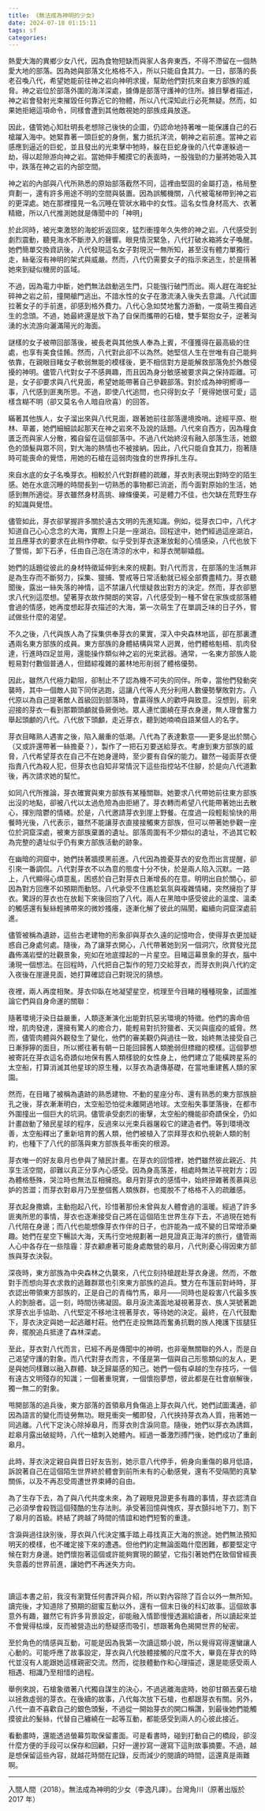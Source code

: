 ```yaml
---
title: 《無法成為神明的少女》
date: 2024-07-18 01:15:11
tags: sf
categories:
---
```

熱愛大海的異鄉少女八代，因為食物短缺而與家人各奔東西，不得不滯留在一個熱愛大地的部落。因為她與部落文化格格不入，所以只能自食其力。一日，部落的長老召喚八代，希望她能前往神之岩向神明求援，幫助他們對抗來自東方部族的威脅。神之岩位於部落外圍的海洋深處，據傳是部落守護神的住所。據目擊者描述，神之岩會發射光束摧毀任何靠近它的物體，所以八代深知此行必死無疑。然而，如果她拒絕這項命令，同樣會遭到其他敵視她的部族成員放逐。
<!--more-->

因此，儘管她心知肚明長老想除己後快的企圖，仍認命地持著唯一能保護自己的石槍躍入海中。她緊靠著一頭巨蛇的身側，奮力抵抗洋流，朝神之岩前進。當神之岩感應到逼近的巨蛇，並且發出的光束擊中牠時，躲在巨蛇身後的八代幸運躲過一劫，得以趁隙游向神之岩。當她伸手觸摸它的表面時，一股強勁的力量將她吸入其中，跌落在神之岩的內部空間。

神之岩的內部與八代所熟悉的原始部落截然不同，這裡由堅固的金屬打造，格局整齊劃一，還有許多用途不明的空間與裝置。因為誤觸機關，八代被電梯帶到神之岩的更深處。她在那裡撞見一名沉睡在管狀水箱中的女性。這名女性身材高大、衣著精緻，所以八代推測她就是傳聞中的「神明」

於此同時，被光束激怒的海蛇折返回來，猛烈衝撞年久失修的神之岩。八代感受到劇烈震動，聽見海水不斷滲入的聲響。眼見情況緊急，八代打破水箱將女子喚醒。她們簡單交換資訊後，八代發現這名女子對現況一無所知，甚至沒有體力單獨行走，絲毫沒有神明的架式與威嚴。然而，八代仍需要女子的指示來逃生，於是揹著她來到疑似機房的區域。

不過，因為電力中斷，她們無法啟動逃生門，只能強行破門而出。兩人趕在海蛇扯碎神之岩之前，撞開艙門逃出。不諳水性的女子在激流湧入後失去意識。八代試圖拉著女子的手前進，卻感到格外費力。八代心急如焚地奮力游動，一度萌生獨自逃生的念頭。不過，她最終還是放下為了自保而攜帶的石槍，雙手緊抱女子，逆著洶湧的水流游向灑滿陽光的海面。

謎樣的女子被帶回部落後，被長老與其他族人奉為上賓，不僅獲得在最高級的住處，也享有美食佳餚。然而，八代對此卻不以為然。她堅信人生在世唯有自己能夠依靠，在親眼目睹女子軟弱無能的模樣後，更不相信對方是能解救部落免於外敵侵擾的神明。儘管八代對女子不感興趣，而且因為身分敏感被要求與之保持距離。可是，女子卻要求與八代見面，希望她能帶著自己參觀部落。對於成為神明嚮導一事，八代感到匪夷所思。不過，即使八代追問，也只得到女子「覺得她很可愛」這樣含糊不明（卻又莫名令人暗自欣喜）的回答。

瞞著其他族人，女子溜出來與八代見面，跟著她前往部落邊境換哨。途經平原、樹林、草叢，她們細細談起那天在神之岩來不及說的話題。八代來自西方，因為糧食匱乏而與家人分散，獨自留在這個部落中。不過八代始終沒有融入部落生活，她銀色的頭髮與眾不同，對大海的熱情也不被接納。因此，八代只能自食其力，抱著隨時可能喪命的覺悟，用她的石槍在這弱肉強食的世界掙扎生存。

來自水底的女子名喚芽衣。相較於八代對群體的疏離，芽衣則表現出對時空的陌生感。她在水底沉睡的時間長到一切熟悉的事物都已消逝，而今面對原始的生活，她感到無所適從。芽衣雖然身材高挑、線條優美，可是體力不佳，也欠缺在荒野生存的知識與覺悟。

儘管如此，芽衣卻掌握許多關於遠古文明的先進知識。例如，從芽衣口中，八代才知道自己心心念念的大海，實際上只是一座湖泊。回程途中，她們經過這座湖泊，並且應芽衣的要求在此稍作停歇。似乎受到芽衣逐漸放鬆的心情感染，八代也放下了警惕，卸下石矛，任由自己泡在清涼的水中，和芽衣閒聊嬉戲。

她們的話題從彼此的身材特徵延伸到未來的規劃。對八代而言，在部落的生活無非是為生存而不斷努力，採集、獵捕、警戒等日常活動就已經全部費盡精力。芽衣聽聞後，露出一絲失落的神情，這不禁讓八代懷疑救出對方的決定。然而，芽衣卻懇求八代別這麼想。望著芽衣故作開朗的笑容，八代感受到一種不曾在家族或部落體會過的情感，她再度想起芽衣描述的大海，第一次萌生了在單調乏味的日子外，嘗試做些什麼的渴望。

不久之後，八代與族人為了採集供奉芽衣的果實，深入中央森林地區，卻在那裏遭遇兩名東方部族的成員。東方部族的身體結構與常人迥異，他們體格魁梧、肌肉發達，行進時四足並用，還能操作類似神之岩的光束武器。通常，一名東方部族人能輕易對付數個普通人，但錯綜複雜的叢林地形削弱了體格優勢。

因此，雖然八代極力勸阻，卻制止不了認為機不可失的同伴。所幸，當他們發動突襲時，其中一個敵人拋下同伴逃跑，這讓八代等人充分利用人數優勢擊敗對方。八代原以為自己提著敵人首級回到部落時，會贏得族人的歡呼與致意。沒想到，前來迎接的芽衣一看到那顆頭顱就昏厥倒地。眾人連忙圍繞在芽衣身邊，無人理會奮力舉起頭顱的八代。八代放下頭顱，走近芽衣，聽到她喃喃自語某個人的名字。

芽衣目睹熟人遇害之後，陷入嚴重的低潮。八代為了表達歉意——更多是出於關心（又或許還帶著一絲擔憂？），製作了一把石刃要送給芽衣。考慮到東方部族的威脅，八代希望芽衣在自己不在她身邊時，至少要有自保的能力。雖然一碰面芽衣便指責八代為殺人犯，但芽衣也自知非常情況下這些指控站不住腳，於是向八代道歉後，再次請求她的幫忙。

如同八代所推論，芽衣確實與東方部族有某種關聯。她要求八代帶她前往東方部族出沒的地點，卻被八代以太過危險為由拒絕了。芽衣轉而希望八代能帶著她出去散心，揮別陰鬱的情緒。於是，八代邀請芽衣到崖上野餐。在度過一段輕鬆愉快的用餐時光後，八代表示，雖然不能讓芽衣直接接觸東方部族，但可以帶著她參觀一座位於洞窟深處，被東方部族棄置的遺址。部落周圍有不少類似的遺址，不過其它較為完整的遺址似乎仍有東方部族活動的跡象。

在幽暗的洞窟中，她們扶著牆摸黑前進。八代因為擔憂芽衣的安危而出言提醒，卻引來一番調侃。八代對芽衣不以為意的態度十分不快，於是兩人陷入沉默。一路上，八代顯得心煩意亂，困惑於自己對芽衣日漸增長的在意。明明出自於關心，卻因為對方回應不如預期而動怒。八代承受不住尷尬氣氛與複雜情緒，突然擁抱了芽衣。驚訝的芽衣也在放鬆下來後回抱了八代。兩人在黑暗中感受彼此的溫度、溫柔的觸感還有髮絲輕拂帶來的微妙搔癢，逐漸化解了彼此的隔閡，繼續向洞窟深處前進。

儘管被稱為遺跡，這些古老建物的形象卻與芽衣久遠的記憶吻合，使得芽衣更加疑惑自己身處何處。隨後，為了讓芽衣開心，八代帶著她到另一個洞穴，欣賞發光昆蟲佈滿岩壁的壯觀景象，宛如在地底撐起的一片星空。目睹這幕景象的芽衣，腦中湧現一個想法。在回程時，八代把自己製作的短刀交給芽衣，而芽衣則與八代約定入夜後在崖邊見面，她打算確認自己對現況的猜想。

夜裡，兩人再度相聚。芽衣仰臥在地凝望星空，梳理至今目睹的種種現象，試圖推論它們與自身命運的關聯：

隨著環境汙染日益嚴重，人類逐漸演化出能對抗惡劣環境的特徵。他們的壽命倍增，肌肉發達，還擁有驚人的癒合力，能輕易對抗狩獵者、天災與瘟疫的威脅。然而，儘管肉體與外觀發生了變化，他們的審美觀仍與過往一致，始終無法接受自己日漸猙獰的面目，所以嚮往著有朝一日能回歸舊人類脆弱但標緻的模樣。這個夢想被寄託在芽衣這名奇蹟似地保有舊人類樣貌的女性身上，他們建立了能橫跨星系的太空船，打算消滅其他星球的原生種，以芽衣為遺傳基礎，在當地重建舊人類的家園。

然而，在目睹了被稱為遺跡的熟悉建物、不動的星座分布、還有熟悉的東方部族臉孔之後，芽衣漸漸明白，太空船恐怕從未離開過地球。太空船失事墜落後，在都市外圍撞出一個巨大的坑洞。儘管承受劇烈的衝擊，太空船的機能卻奇蹟保全，仍如計畫啟動了殖民星球的程序，反過來以光束兵器屠殺它的建造者們。等到環境改善，太空船釋出了重新培育的舊人類，他們被植入了崇拜芽衣和仇視新人類的制約，也種下了八代的部落與東方部族長年衝突的根源。

芽衣唯一的好友皋月也參與了殖民計畫。在芽衣的回憶裡，她們雖然彼此親近、共享生活空間，卻難以真正分享內心感受。因為身高落差，相處時無法平視對方；因為體格懸殊，哭泣時也無法互相擁抱。皋月對芽衣的感情中，始終摻雜著羨慕與忌妒的苦澀；而芽衣對皋月乃至整個舊人類族群，也擺脫不了格格不入的疏離感。

芽衣起身撒嬌，主動抱起八代，珍惜著那份未曾與友人體會過的溫暖。經過了許多匪夷所思的事情，芽衣也逐漸接受自己將在這個陌生世界生存下去，不過現在她有八代陪在身邊；而八代也能想像芽衣作伴的日子，也許能為一成不變的日常增添樂趣。她們在星空下暢談大海，天馬行空地規劃著一趟見證真正海洋的旅行，儘管兩人心中各存在一些陰霾：芽衣顧慮著可能身處敵營的皋月，八代則憂心得因東方部族與芽衣決裂。

深夜時，東方部族為中央森林之仇襲來，八代立刻持槍趕赴芽衣身邊。然而，不敵對手而想向芽衣求救的逃難群眾也引來東方部族的追兵。雙方在布篷前對峙時，芽衣認出帶領東方部族的，正是自己的青梅竹馬，皋月——同時也是殺害八代最多族人的剝臉者。這一刻，時間彷彿凝固。皋月淚流滿面地凝視著芽衣、族人哭號著跪求芽衣出手協助、八代堅定不移地注視著芽衣，等待她的決定。最終，在八代鼓勵下，芽衣決定與她一起逃離村莊。他們在走投無路而奮勇抗戰的族人掩護下拔腿狂奔，擺脫追兵抵達了森林深處。

至此，芽衣對八代而言，已經不再是傳聞中的神明，也非毫無關聯的外人，而是自己渴望守護的對象。而八代對芽衣而言，不僅是第一個與自己形態類似的友人，更是與她同樣難以融入群體、缺乏歸屬感的知己。她們一個有卓越的生存技巧，一個有遠古文明殘存的知識；一個著重現實，一個懷抱夢想，彼此都是在社會崩解後，獨一無二的對象。

甩開部落的追兵後，東方部落的首領皋月負傷追上芽衣與八代，她們試圖溝通，卻因為語言的變化而徒勞無功。眼見衝突一觸即發，八代挾持芽衣為人質，拖著她一同逃離。八代下定決心除掉皋月，而芽衣則含淚同意。隨後，她們以芽衣為誘餌，趁皋月露出破綻時，八代一槍刺入她體內。經過一番激烈搏鬥後，她們成功了重創皋月。

此時，芽衣決定親自與昔日好友告別，她示意八代停手，俯身向重傷的皋月低語，訴說著自己在這個陌生世界終於體會到前所未有的心動感覺，還有不受隔閡的真摯關係，以及不再忍受周遭世界束縛的自由。

為了生存下去，為了與八代共度未來，為了親眼見證更多有趣的事情，芽衣認清自己必須學會殺戮這個殘酷的生存法則。承受著回憶與愧疚，芽衣顫抖地下刀，割下了皋月的首級。終結了跨越了時間的情誼和她們短暫的重逢。

含淚與過往訣別後，芽衣與八代決定攜手踏上尋找真正大海的旅途。她們無法預知明天的模樣，也不確定接下來的遭遇。但他們約定無論面臨什麼困難，都要堅定守候在對方身邊。她們懷抱著這個或許能夠實現的願望，它指引著她們在致個曾經喪失意義的世界前進，讓她們不再迷失方向。

<br/>

讀這本書之前，我沒有瀏覽任何書評與介紹，所以對內容除了百合以外一無所知。讀完後，才知道除了預期的甜蜜互動以外，還有一個末日後的科幻故事。這個故事意外有趣，雖然它有許多背景設定，卻能融入情節慢慢透漏給讀者，所以讀起來並不會覺得枯燥，反而被營造出的懸疑感而吸引，想跟著角色揭開世界的秘密。

至於角色的情感與互動，可能是因為我第一次讀這類小說，所以覺得寫得還蠻讓人心動的。可能呼應了故事設定，芽衣與八代肢體接觸的尺度不大，畢竟在芽衣的時代並沒有人能跟她這樣親密交流。然而，從肢體動作和心理描述，還是能感受兩人相遇、相識乃至相惜的過程。

舉例來說，石槍象徵著八代獨自謀生的決心，不過逃離海底時，她卻甘願丟棄石槍以拯救虛弱的芽衣。在後續的故事，八代每次放下石槍，也都跟芽衣有關。另外，八代一直不喜歡自己的銀色頭髮，不過從一開始芽衣的開口稱讚，到最後她們能觸摸彼此的髮絲，代替自己纏繞在一起等互動，都能感受到兩人的心彼此接近。

看動畫時，還能透過螢幕剪取保留畫面。可是看書時，碰到打動自己的橋段，卻沒什麼方便的手段可以保存和回顧，只好一邊抄寫一邊寫下這則故事摘要。不過，越是想保留這些內容，就越花時間在記錄，反而減少的閱讀的時間，這還真是兩難啊。

---
入間人間（2018）。無法成為神明的少女（李逸凡譯）。台灣角川（原著出版於 2017 年）